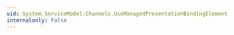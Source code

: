 ```yaml
---
uid: System.ServiceModel.Channels.UseManagedPresentationBindingElement.Clone
internalonly: False
---
```

